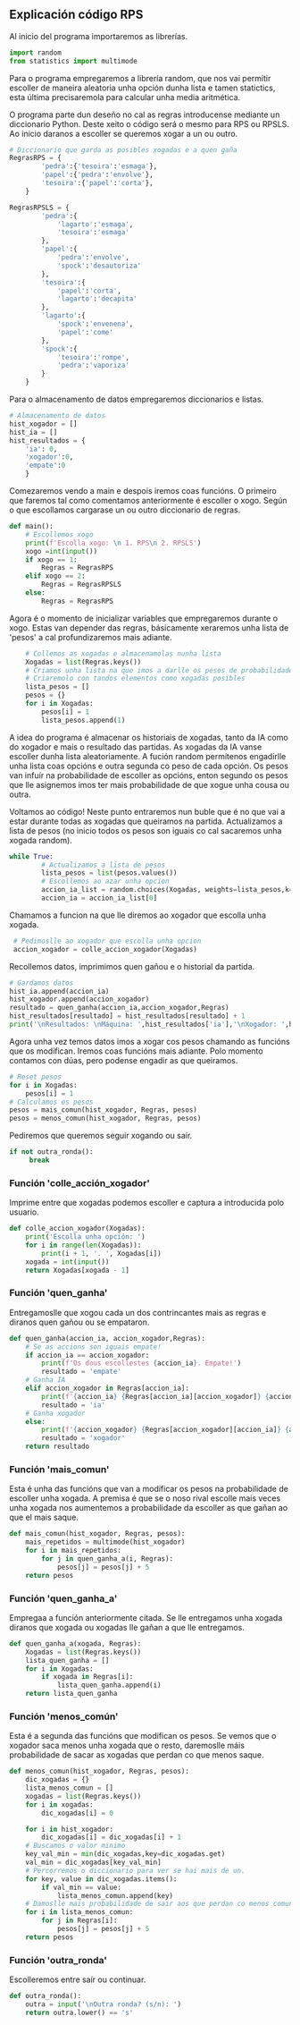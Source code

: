 ## Explicación código RPS

Al inicio del programa importaremos as librerías. 

```python
import random
from statistics import multimode
```

Para o programa empregaremos a librería random, que nos vai permitir escoller de maneira aleatoria unha opción dunha lista e tamen statictics, esta última precisaremola para calcular unha media aritmética.

O programa parte dun deseño no cal as regras introducense mediante un diccionario Python. Deste xeito o código será o mesmo para RPS ou RPSLS. Ao inicio daranos a escoller se queremos xogar a un ou outro.

```Python
# Diccionario que garda as posibles xogadas e a quen gaña
RegrasRPS = {
        'pedra':{'tesoira':'esmaga'},
        'papel':{'pedra':'envolve'},
        'tesoira':{'papel':'corta'},
    }

RegrasRPSLS = {
        'pedra':{
            'lagarto':'esmaga',
            'tesoira':'esmaga'
        },
        'papel':{
            'pedra':'envolve',
            'spock':'desautoriza'
        },
        'tesoira':{
            'papel':'corta',
            'lagarto':'decapita'
        },
        'lagarto':{
            'spock':'envenena',
            'papel':'come'
        },
        'spock':{
            'tesoira':'rompe',
            'pedra':'vaporiza'
        }
    }
```

Para o almacenamento de datos empregaremos diccionarios e listas.

```Python
# Almacenamento de datos
hist_xogador = []
hist_ia = []
hist_resultados = {
    'ia': 0,
    'xogador':0,
    'empate':0
    }
```

Comezaremos vendo a main e despois iremos coas funcións. O primeiro que faremos tal como comentamos anteriormente é escoller o xogo. Según o que escollamos cargarase un ou outro diccionario de regras.

```Python
def main():
    # Escollemos xogo
    print(f'Escolla xogo: \n 1. RPS\n 2. RPSLS')
    xogo =int(input())
    if xogo == 1:
        Regras = RegrasRPS
    elif xogo == 2:
        Regras = RegrasRPSLS
    else:
        Regras = RegrasRPS
```

Agora é o momento de inicializar variables que empregaremos durante o xogo. Estas van depender das regras, básicamente xeraremos unha lista de 'pesos' a cal profundizaremos mais adiante.

```Python
    # Collemos as xogadas e almacenamolas nunha lista
    Xogadas = list(Regras.keys())
    # Criamos unha lista na que imos a darlle os pesos de probabilidade
    # Criaremolo con tandos elementos como xogadas posibles
    lista_pesos = []
    pesos = {}
    for i in Xogadas:
        pesos[i] = 1
        lista_pesos.append(1)
```

A idea do programa é almacenar os historiais de xogadas, tanto da IA como do xogador e mais o resultado das partidas. As xogadas da IA vanse escoller dunha lista aleatoriamente. A fución random permítenos engadirlle unha lista coas opcións e outra segunda co peso de cada opción. Os pesos van infuír na probabilidade de escoller as opcións, enton segundo os pesos que lle asignemos imos ter mais probabilidade de que xogue unha cousa ou outra.

Voltamos ao código! Neste punto entraremos nun buble que é no que vai a estar durante todas as xogadas que queiramos na partida. Actualizamos a lista de pesos (no inicio todos os pesos son iguais co cal sacaremos unha xogada random).

```Python
while True:
        # Actualizamos a lista de pesos
        lista_pesos = list(pesos.values())
        # Escollemos ao azar unha opcion 
        accion_ia_list = random.choices(Xogadas, weights=lista_pesos,k=1)
        accion_ia = accion_ia_list[0]
```

Chamamos a funcion na que lle diremos ao xogador que escolla unha xogada.

```Python
 # Pedimoslle ao xogador que escolla unha opcion
 accion_xogador = colle_accion_xogador(Xogadas)
```

Recollemos datos, imprimimos quen gañou e o historial da partida.

```Python
# Gardamos datos
hist_ia.append(accion_ia)
hist_xogador.append(accion_xogador)
resultado = quen_ganha(accion_ia,accion_xogador,Regras)
hist_resultados[resultado] = hist_resultados[resultado] + 1
print('\nResultados: \nMáquina: ',hist_resultados['ia'],'\nXogador: ',hist_resultados['xogador'],'\nEmpates: ',hist_resultados['empate'])
```

Agora unha vez temos datos imos a xogar cos pesos chamando as funcións que os modifican. Iremos coas funcións mais adiante. Polo momento contamos con dúas, pero podense engadir as que queiramos.

```Python
# Reset pesos 
for i in Xogadas:
    pesos[i] = 1
# Calculamos os pesos
pesos = mais_comun(hist_xogador, Regras, pesos)
pesos = menos_comun(hist_xogador, Regras, pesos)
```

Pediremos que queremos seguir xogando ou saír.

```Python
if not outra_ronda():
     break
```

### Función 'colle_acción_xogador'

Imprime entre que xogadas podemos escoller e captura a introducida polo usuario.

```Python
def colle_accion_xogador(Xogadas):
    print('Escolla unha opción: ')
    for i in range(len(Xogadas)):
        print(i + 1, '. ', Xogadas[i])
    xogada = int(input())
    return Xogadas[xogada - 1]
```

### Función 'quen_ganha'

Entregamoslle que xogou cada un dos contrincantes mais as regras e diranos quen gañou ou se empataron.

```Python
def quen_ganha(accion_ia, accion_xogador,Regras):
    # Se as accions son iguais empate!
    if accion_ia == accion_xogador:
        print(f'Os dous escollestes {accion_ia}. Empate!')
        resultado = 'empate'
    # Ganha IA 
    elif accion_xogador in Regras[accion_ia]:
        print(f'{accion_ia} {Regras[accion_ia][accion_xogador]} {accion_xogador}. Perdeu...')
        resultado = 'ia'
    # Ganha xogador
    else:
        print(f'{accion_xogador} {Regras[accion_xogador][accion_ia]} {accion_ia}. Ganhou!!!')
        resultado = 'xogador'
    return resultado
```

### Función 'mais_comun'

Esta é unha das funcións que van a modificar os pesos na probabilidade de escoller unha xogada. A premisa é que se o noso rival escolle mais veces unha xogada nos aumentemos a probabilidade da escoller as que gañan ao que el mais saque.

```Python
def mais_comun(hist_xogador, Regras, pesos):
    mais_repetidos = multimode(hist_xogador)
    for i in mais_repetidos:
        for j in quen_ganha_a(i, Regras):
            pesos[j] = pesos[j] + 5
    return pesos
```

### Función 'quen_ganha_a'

Empregaa a función anteriormente citada. Se lle entregamos unha xogada diranos que xogada ou xogadas lle gañan a que lle entregamos.

```Python
def quen_ganha_a(xogada, Regras):
    Xogadas = list(Regras.keys())
    lista_quen_ganha = []
    for i in Xogadas:
        if xogada in Regras[i]:
            lista_quen_ganha.append(i)
    return lista_quen_ganha
```

### Función 'menos_común'

Esta é a segunda das funcións que modifican os pesos. Se vemos que o xogador saca menos unha xogada que o resto, daremoslle máis probabilidade de sacar as xogadas que perdan co que menos saque.

```Python
def menos_comun(hist_xogador, Regras, pesos):
    dic_xogadas = {}
    lista_menos_comun = []
    xogadas = list(Regras.keys())
    for i in xogadas:
        dic_xogadas[i] = 0

    for i in hist_xogador:
        dic_xogadas[i] = dic_xogadas[i] + 1
    # Buscamos o valor minimo
    key_val_min = min(dic_xogadas,key=dic_xogadas.get)
    val_min = dic_xogadas[key_val_min]
    # Percorremos o diccionario para ver se hai mais de un.
    for key, value in dic_xogadas.items():
        if val_min == value:
            lista_menos_comun.append(key)
    # Damoslle mais probabilidade de sair aos que perdan co menos comun 
    for i in lista_menos_comun:
        for j in Regras[i]:
            pesos[j] = pesos[j] + 5
    return pesos
```

### Función 'outra_ronda'

Escolleremos entre saír ou continuar.

```Python
def outra_ronda():
    outra = input('\nOutra ronda? (s/n): ')
    return outra.lower() == 's'
```